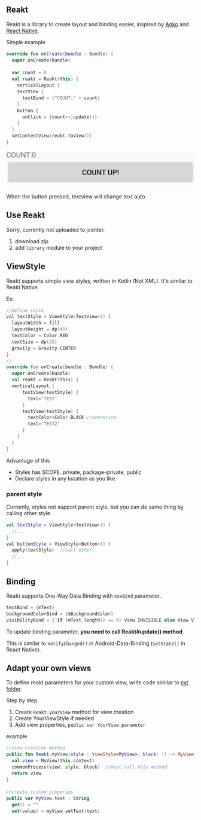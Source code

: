 
## Reakt

Reakt is a library to create layout and binding easier, inspired by [Anko](https://github.com/JetBrains/anko) and [React Native](https://facebook.github.io/react-native/).


Simple example

```kotlin
override fun onCreate(bundle : Bundle) {
  super.onCreate(bundle)

  var count = 0
  val reakt = Reakt(this) {
    verticalLayout {
    textView {
      textBind = {"COUNT:" + count}
    }
    button {
      onClick = {count++;update()}
    }
  }
  setContentView(reakt.toView())
}
```
<img src="images/counter.png"/>

When the button pressed, textview will change text auto.

## Use Reakt

Sorry, currently not uploaded to jcenter.

1. download zip
2. add `library` module to your project


## ViewStyle

Reakt supports simple view styles, written in Kotlin (Not XML). It's similar to Reakt Native.


Ex:

```swift
//define style
val textStyle = ViewStyle<TextView>() {
  layoutWidth = fill
  layoutHeight = dp(40)
  textColor = Color.RED
  textSize = dp(20)
  gravily = Gravity.CENTER
}
//
override fun onCreate(bundle : Bundle) {
  super.onCreate(bundle)
  val reakt = Reakt(this) {
  verticalLayout {
      textView(textStyle) {
        text="TEST"
      }
      textView(textStyle) {
        textColor=Color.BLACK //overwrite
        text="TEST2"
      }
    }
  }
}
```

Advantage of this

* Styles has SCOPE. private, package-private, public
* Declare styles in any location as you like

### parent style

Currently, styles not support parent style, but you can do same thing by calling other style.


```kotlin
val textStyle = ViewStyle<TextView>() {
  //...
}
val buttonStyle = ViewStyle<Button>() {
  apply(textStyle)  //call other
  //...
}
```

## Binding

Reakt supports One-Way Data Binding with `xxxBind` parameter.

```Kotlin
textBind = {mText}
backgroundColorBind = {mBackgroundColor}
visibilityBind = { if (mText.length() == 0) View.INVISIBLE else View.VISIBLE }
```

To update binding parameter, **you need to call Reakt#update() method**.

This is similar to `notifyChanged()` in Android-Data-Binding (`setState()` in React Native).


## Adapt your own views

To define reakt parameters for your custom view, write code similar to [ext folder](https://github.com/naodroid/Reakt/tree/master/library/src/main/kotlin/com/gmail/naodroid/reakt/ext).

Step by step

1. Create `Reakt.yourView` method for view creation
2. Create YourViewStyle if needed
3. Add view properties,  `public var YourView.parameter`

example

```kotlin
//view creation method
public fun Reakt.myView(style : ViewStyle<MyView>, block: () -> MyView) -> MyView {
  val view = MyView(this.context)
  commonProcess(view, style, block)  //must call this method
  return view
}

//create custom properies
public var MyView.text : String
  get() = ""
  set(value) = myView.setText(text)

```






